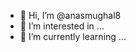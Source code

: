 - 👋 Hi, I’m @anasmughal8
- 👀 I’m interested in ...
- 🌱 I’m currently learning ...

<!---
anasmughal8/anasmughal8 is a ✨ special ✨ repository because its `README.md` (this file) appears on your GitHub profile.
You can click the Preview link to take a look at your changes.
--->
